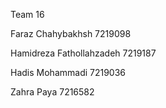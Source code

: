 Team 16

Faraz Chahybakhsh 7219098

Hamidreza Fathollahzadeh 7219187

Hadis Mohammadi 7219036

Zahra Paya 7216582
